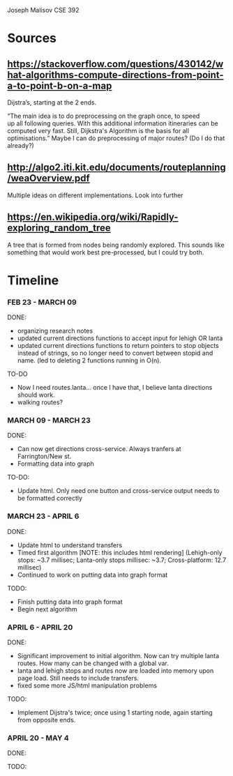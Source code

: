 Joseph Malisov
CSE 392

# Sources

## https://stackoverflow.com/questions/430142/what-algorithms-compute-directions-from-point-a-to-point-b-on-a-map
Dijstra’s, starting at the 2 ends.

“The main idea is to do preprocessing on the graph once, to speed up all following queries. With this additional information itineraries can be computed very fast. Still, Dijkstra's Algorithm is the basis for all optimisations.”
Maybe I can do preprocessing of major routes?
(Do I do that already?)

## http://algo2.iti.kit.edu/documents/routeplanning/weaOverview.pdf
Multiple ideas on different implementations. Look into further

## https://en.wikipedia.org/wiki/Rapidly-exploring_random_tree
A tree that is formed from nodes being randomly explored. This sounds like something that would work best pre-processed, but I could try both.

# Timeline

### FEB 23 - MARCH 09

DONE:

- organizing research notes
- updated current directions functions to accept input for lehigh OR lanta
- updated current directions functions to return pointers to stop objects instead of strings, so no longer need to convert between stopid and name. (led to deleting 2 functions running in O(n).

TO-DO

- Now I need routes.lanta... once I have that, I believe lanta directions should work.
- walking routes?

### MARCH 09 - MARCH 23

DONE:

- Can now get directions cross-service. Always tranfers at Farrington/New st.
- Formatting data into graph

TO-DO:

- Update html. Only need one button and cross-service output needs to be formatted correctly

### MARCH 23 - APRIL 6

DONE:

- Update html to understand transfers
- Timed first algorithm [NOTE: this includes html rendering] (Lehigh-only stops: ~3.7 millisec; Lanta-only stops millisec: ~3.7; Cross-platform: 12.7 millisec)
- Continued to work on putting data into graph format

TODO: 

- Finish putting data into graph format
- Begin next algorithm

### APRIL 6 - APRIL 20

DONE:

- Significant improvement to initial algorithm. Now can try multiple lanta routes. How many can be changed with a global var.
- lanta and lehigh stops and routes now are loaded into memory upon page load. Still needs to include transfers.
- fixed some more JS/html manipulation problems

TODO: 

- Implement Dijstra's twice; once using 1 starting node, again starting from opposite ends.

### APRIL 20 - MAY 4

DONE:



TODO: 

